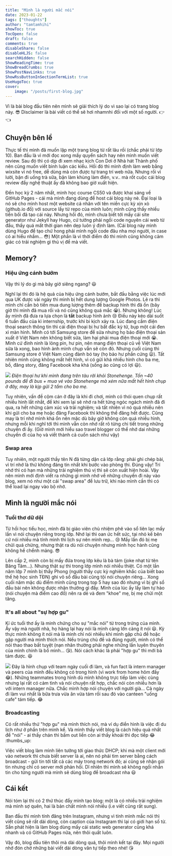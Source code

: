 ```yaml
---
title: "Mình là người mắc nói"
date: 2023-01-22
tags: ["thoughts"]
author: "tamtamhihi"
showToc: true
TocOpen: false
draft: false
comments: true
disableShare: false
disableHLJS: false
searchHidden: false
ShowReadingTime: true
ShowBreadCrumbs: true
ShowPostNavLinks: true
ShowRssButtonInSectionTermList: true
UseHugoToc: true
cover:
    image: "/posts/first-blog.jpg"
---
```


Vì là bài blog đầu tiên nên mình sẽ giải thích lý do vì sao lại có trang blog này. :sunglasses: Disclaimer là bài viết có thể sẽ hơi nhamnhi đối với một số người. :point_right: :point_left:

## Chuyện bên lề
Thực tế thì mình đã muốn lập một trang blog từ rất lâu rồi (chắc phải từ lớp 10). Ban đầu là vì mới đọc xong mấy quyển sách hay nên mình muốn viết review. Sau đó thì có dịp đi xem nhạc kịch Con Dơi ở Nhà hát Thành phố nên cũng muốn viết bình luận các kiểu. Hồi đó thì mình định làm web bằng wixsite vì nó free, dễ dùng mà còn được tự trang trí web nữa. Nhưng rồi vì lười, bận đi uống trà sữa, bận làm khùng làm điên, v.v.. mà rốt cuộc cái blog review đầy nghệ thuật ấy đã không bao giờ xuất hiện.

Đến học kỳ 2 năm nhất, mình học course CS50 và được khai sáng về GitHub Pages - cái mà mình đang dùng để host cái blog này nè. Đại loại là nó sẽ cho mình host một website cá nhân với tên miền cực kỳ xịn xò (github.io đồ) với source lấy từ repo của mình luôn; mình cũng thấy nhiều tiền bối đã tạo cái này. Nhưng hồi đó, mình chưa biết tới mấy cái site generator như Jekyll hay Hugo, cứ tưởng phải ngồi code nguyên cái web từ đầu, thấy quá mất thời gian nên dẹp luôn ý định làm. (Cái blog này mình dùng Hugo để tạo chứ hong phải mình ngồi code đâu nha mọi người, in case có ai hiểu nhầm... :flushed:) Một phần là vì thời điểm đó thì mình cũng không cảm giác có trải nghiệm gì thú vị để mà viết.

## Memory?
### Hiệu ứng cánh bướm
Vậy thì lý do gì mà bây giờ siêng ngang? :smiley:

Nghĩ lại thì đó là hệ quả của hiệu ứng cánh bướm, bắt đầu bằng việc lúc mới qua UK được vài ngày thì mình bị hết dung lượng Google Photos. Lẽ ra thì mình chỉ cần bỏ tiền mua dung lượng thêm để backup hình thì đã ổn (bây giờ thì mình đã mua rồi và nó cũng không quá mắc :sob:). Nhưng không! Lúc ấy mình đã đưa ra lựa chọn là **tắt** backup hình ảnh :cry: Điều này kéo dài suốt 6 tuần đầu của kì internship, trước khi bi kịch xảy ra. Lúc đang cầm điện thoại search thông tin thì cái điện thoại bị hư bất đắc kỳ tử, bụp một cái đen xì màn hình. Mình có tới Samsung store để sửa nhưng họ bảo điện thoại sản xuất ở Việt Nam nên không biết sửa, làm hại phải mua điện thoại mới :sob:. Mình cứ đinh ninh là lỏng pin, hư pin, nên mang điện thoại cũ về Việt Nam sửa là xong, bao hình ảnh mình chụp vẫn sẽ còn đó. Nhưng cuối cùng thì Samsung store ở Việt Nam cũng đành bó tay (họ bảo hư phần cứng :frowning:). Tất nhiên mình cũng không mất hết hình, vì có gửi khá nhiều hình cho ba mẹ, bồ, đăng story, đăng Facebook kha khá (sống ảo cũng có lợi :smiley:).

![](/posts/first-blog-stonehenge.jpeg)
*Điện thoại hư khi mình đang trên tàu rời khỏi Stonehenge. Tốn ~40 pounds để đi bus + mua vé vào Stonehenge mà xém nữa mất hết hình chụp ở đây, may là kịp gửi 2 tấm cho ba mẹ.*

Tuy nhiên, vấn đề cộm cán ở đây là khi đi chơi, mình có thói quen chụp rất nhiều hình lắt nhắt, để khi xem lại sẽ nhớ ra hết từng ngóc ngách mình đã đi qua, ra hết những cảm xúc và trải nghiệm; và tất nhiên vì nó quá nhiều nên khi gửi cho ba mẹ hoặc đăng Facebook thì không thể đăng hết được. Cũng may là trí nhớ mình khá ổn nên mặc dù bây giờ không còn quá nhiều hình, nhưng mỗi khi nghĩ tới thì mình vẫn còn nhớ rất rõ từng chi tiết trong những chuyến đi ấy. (Giờ mình mới hiểu sao travel blogger có thể nhớ dai những chuyến đi của họ và viết thành cả cuốn sách như vậy)

### Swap area
Tuy nhiên, một người thầy tên N đã từng dặn cả lớp rằng: phải ghi chép bài, vì trí nhớ là thứ không đáng tin nhất khi bước vào phòng thi. Đúng vậy! Trí nhớ thì có hạn mà những trải nghiệm thú vị thì sẽ còn xuất hiện hoài. Vậy nên mình mới định viết ra những gì mình nhớ về những chuyến đi này vào blog, xem nó như một cái "swap area" để lưu trữ, khi nào mình cần thì có thể load lại ngay vào bộ nhớ.

## Mình là người mắc nói

### Tuổi thơ dữ dội
Từ hồi học tiểu học, mình đã bị giáo viên chủ nhiệm phê vào sổ liên lạc mấy lần vì nói chuyện riêng trong lớp. Nhớ lại thì oan ức hết sức, tại nhỏ kế bên cứ nói nhiều mà tính mình thì lịch sự nên mình rep... :cry: Mấy lần đó bị mẹ chửi quá chừng, nhưng thật ra dù nói chuyện nhưng mình học hành cũng không hề chểnh mảng. :sunglasses:

Lên cấp 2, mình còn bị mấy đứa trong lớp kêu là bà tám (joke nhạt từ tên Băng Tâm...). Nhưng thật sự thì trong lớp mình nói nhiều thiệt. Có một lần năm lớp 7 mình bị thầy Phong (người thầy cực kỳ nghiêm khắc của biết bao thế hệ học sinh TĐN) ghi vô sổ đầu bài cũng tội nói chuyện riêng... Xong cuối năm mặc dù điểm mình cũng trong top 5 hay sao đó nhưng vì bị ghi sổ đầu bài nên không được nhận thưởng gì đấy. Mình của lúc ấy lấy làm tự hào (nói chuyện mà điểm cao đồ) nên ra dẻ và đem "khoe" mẹ, bị mẹ chửi một tăng.

### It's all about "sự hợp gu"
Kí ức tuổi thơ ấy là minh chứng cho sự "mắc nói" từ trong trứng của mình. Ấy vậy mà người nhà, họ hàng lại hay nói là mình càng lớn càng ít nói :smiley:. Kỳ thực mình không ít nói mà là mình chỉ nói nhiều khi mình gặp chủ đề hoặc gặp người mà mình thích nói. Nếu trúng chủ đề và đúng người, mình có thể nói thao thao bất tuyệt (nạn nhân thường phải nghe những lần luyên thuyên của mình chính là bồ mình... :kissing_heart:). Nói cách khác là phải "hợp gu" thì mới bà tám được. :laughing:

![](/posts/first-blog.jpg)
Đây là hình chụp với team ngày cuối đi làm, và fun fact là intern manager và peers của mình đều không có trong hình (vì work from home hôm đấy :joy:). Những teammates trong hình dù mình không trực tiếp làm việc cùng nhưng lại rất có cảm tình và nói chuyện rất hợp, chắc nói còn nhiều hơn là với intern manager nữa. Chắc mình hợp nói chuyện với người già... Cả ngày đi làm vui nhất là bữa trưa vừa ăn vừa tám rồi sau đó vào canteen "uống cafe" tám tiếp. :joy:

### Broadcasting

Có rất nhiều thứ "hợp gu" mà mình thích nói, mà ví dụ điển hình là việc đi du lịch như ở phần trên mình kể. Và mình thấy viết blog là cách hiệu quả nhất để "nói" - ai thấy chán thì bấm out liền còn ai thấy khoái thì đọc tiếp :joy: :thumbs_up:

Việc viết blog làm mình liên tưởng tới giao thức DHCP; khi mà một client mới vào network thì chưa biết server là ai, nên nó phải tìm server bằng cách broadcast - gửi tin tới tất cả các máy trong network đó; ai cũng sẽ nhận gói tin nhưng chỉ có server mới phản hồi. Dĩ nhiên thì mình sẽ không ngồi nhắn tin cho từng người mà mình sẽ dùng blog để broadcast nha :smiley:

## Cái kết

Nói tóm lại thì có 2 thứ thúc đẩy mình tạo blog: một là có nhiều trải nghiệm mà mình sợ quên, hai là bản chất mình nói nhiều (i.e viết cũng rất sung).

Ban đầu thì mình tính đăng trên Instagram, nhưng vì tính mình mắc nói thì viết cũng sẽ rất dài dòng, còn caption của Instagram thì lại có giới hạn số từ. Sẵn phát hiện là làm blog dùng mấy cái static web generator cũng khá nhanh và có GitHub Pages nữa, nên thôi quất luôn.

Vậy đó, blog đầu tiên thôi mà dài dòng quá, thôi mình kết tại đây. Mọi người nhớ đón chờ những bài viết dài dòng văn tự tiếp theo nhé! :kissing_heart:

